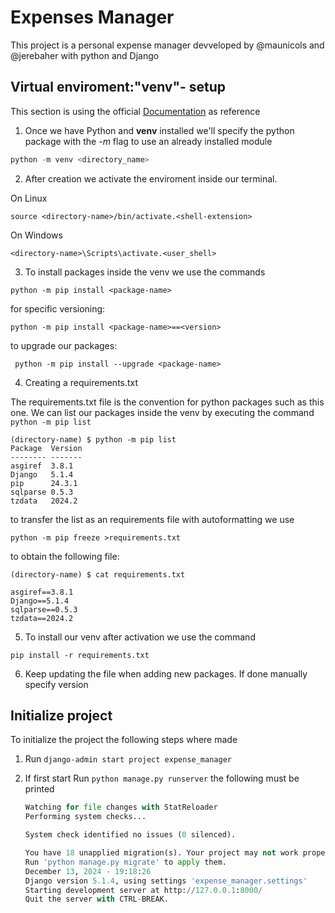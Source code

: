 # Expenses Manager

This project is a personal expense manager devveloped by @maunicols and @jerebaher with python and Django

## Virtual enviroment:"venv"- setup

This section is using the official [Documentation]("https://docs.python.org/es/3/tutorial/venv.html")
as reference

1. Once we have Python and **venv** installed we'll specify the python package with the _-m_ flag to use an already installed module

```python
python -m venv <directory_name>
```

2. After creation we activate the enviroment inside our terminal.

On Linux

```Linux
source <directory-name>/bin/activate.<shell-extension>
```

On Windows

```Windows
<directory-name>\Scripts\activate.<user_shell>
```

3. To install packages inside the venv we use the commands

`python -m pip install <package-name> `

for specific versioning:

`python -m pip install <package-name>==<version>`

to upgrade our packages:

` python -m pip install --upgrade <package-name>`

4. Creating a requirements.txt

The requirements.txt file is the convention for python packages such as this one.
We can list our packages inside the venv by executing the command `python -m pip list`

```
(directory-name) $ python -m pip list
Package  Version
-------- -------
asgiref  3.8.1
Django   5.1.4
pip      24.3.1
sqlparse 0.5.3
tzdata   2024.2
```

to transfer the list as an requirements file with autoformatting we use

`python -m pip freeze >requirements.txt`

to obtain the following file:

```
(directory-name) $ cat requirements.txt

asgiref==3.8.1
Django==5.1.4
sqlparse==0.5.3
tzdata==2024.2
```
5. To install our venv after activation we use the command 

`pip install -r requirements.txt`


6. Keep updating the file when adding new packages. 
If done manually specify version 

## Initialize project
To initialize the project the following steps where made

1. Run `django-admin start project expense_manager`

2.  If first start Run `python manage.py runserver`
    the following must be printed
    ```python
    Watching for file changes with StatReloader
    Performing system checks...

    System check identified no issues (0 silenced).

    You have 18 unapplied migration(s). Your project may not work properly until you apply the migrations for app(s): admin, auth, contenttypes, sessions.
    Run 'python manage.py migrate' to apply them.
    December 13, 2024 - 19:18:26
    Django version 5.1.4, using settings 'expense_manager.settings'
    Starting development server at http://127.0.0.1:8000/
    Quit the server with CTRL-BREAK.
    ```

